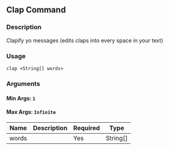 ## Clap Command

### Description

Clapify yo messages (edits claps into every space in your text)

### Usage

`clap <String[] words>`

### Arguments

#### Min Args: `1`

#### Max Args: `Infinite`

| Name | Description | Required | Type |
|------|-------------|----------|------|
|words||Yes|String[]|